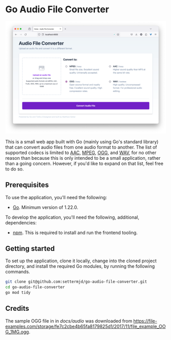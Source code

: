 # Go Audio File Converter

![Screenshot of the app's default route](/docs/img/audio-file-converter.png)

This is a small web app built with Go (mainly using Go's standard library) that can convert audio files from one audio format to another.
The list of supported codecs is limited to [AAC][aac-url], [MPEG][mpeg-url], [OGG][ogg-url], and [WAV][wav-url], for no other reason than because this is only intended to be a small application, rather than a going concern. 
However, if you'd like to expand on that list, feel free to do so.

## Prerequisites

To use the application, you'll need the following:

- [Go](https://go.dev/dl/). 
  Minimum version of 1.22.0.

To develop the application, you'll need the following, additional, dependencies:

- [npm](https://docs.npmjs.com/downloading-and-installing-node-js-and-npm).
  This is required to install and run the frontend tooling.

## Getting started

To set up the application, clone it locally, change into the cloned project directory, and install the required Go modules, by running the following commands.

```bash
git clone git@github.com:settermjd/go-audio-file-converter.git
cd go-audio-file-converter
go mod tidy
```

[aac-url]: https://en.wikipedia.org/wiki/Advanced_Audio_Coding
[mpeg-url]: https://en.wikipedia.org/wiki/MP3
[ogg-url]: https://en.wikipedia.org/wiki/Ogg
[wav-url]: https://en.wikipedia.org/wiki/WAV

## Credits

The sample OGG file in in _docs/audio_ was downloaded from https://file-examples.com/storage/fe7c2cbe4b65fa8179825d1/2017/11/file_example_OOG_1MG.ogg.